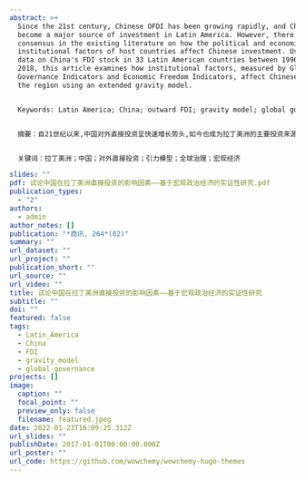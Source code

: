 ```yaml
---
abstract: >+
  Since the 21st century, Chinese OFDI has been growing rapidly, and China has
  become a major source of investment in Latin America. However, there is no
  consensus in the existing literature on how the political and economic
  institutional factors of host countries affect Chinese investment. Using panel
  data on China's FDI stock in 33 Latin American countries between 1996 and
  2018, this article examines how institutional factors, measured by Global
  Governance Indicators and Economic Freedom Indicators, affect Chinese FDI in
  the region using an extended gravity model.


  Keywords: Latin America; China; outward FDI; gravity model; global governance; macroeconomics.


  摘要：自21世纪以来,中国对外直接投资呈快速增长势头,如今也成为拉丁美洲的主要投资来源地。现有文献对于东道主国家的政治经济制度因素如何影响中国投资并未达成共识。文章通过实证研究使用1996年至2018年期间中国在33个拉丁美洲国家的外国直接投资存量的面板数据,通过扩展引力模型来检验由全球治理指标和经济自由度指标衡量的制度因素是如何影响中国在该地区的直接投资。


  关键词：拉丁美洲；中国；对外直接投资；引力模型；全球治理；宏观经济

slides: ""
pdf: 试论中国在拉丁美洲直接投资的影响因素——基于宏观政治经济的实证性研究.pdf
publication_types:
  - "2"
authors:
  - admin
author_notes: []
publication: "*商讯, 264*(02)"
summary: ""
url_dataset: ""
url_project: ""
publication_short: ""
url_source: ""
url_video: ""
title: 试论中国在拉丁美洲直接投资的影响因素——基于宏观政治经济的实证性研究
subtitle: ""
doi: ""
featured: false
tags:
  - Latin_America
  - China
  - FDI
  - gravity_model
  - global-governance
projects: []
image:
  caption: ""
  focal_point: ""
  preview_only: false
  filename: featured.jpeg
date: 2022-01-23T16:09:25.312Z
url_slides: ""
publishDate: 2017-01-01T00:00:00.000Z
url_poster: ""
url_code: https://github.com/wowchemy/wowchemy-hugo-themes
---
```

